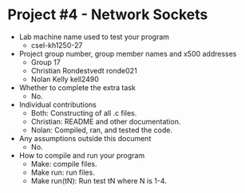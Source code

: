 # Project #4 - Network Sockets 
* Lab machine name used to test your program
  - csel-kh1250-27
* Project group number, group member names and x500 addresses
  - Group 17
  - Christian Rondestvedt ronde021
  - Nolan Kelly kell2490
* Whether to complete the extra task
  - No.
* Individual contributions
  - Both: Constructing of all .c files.
  - Christian: README and other documentation.
  - Nolan: Compiled, ran, and tested the code. 
* Any assumptions outside this document
  - No.
* How to compile and run your program
  - Make: compile files.
  - Make run: run files.
  - Make run(tN): Run test tN where N is 1-4. 

